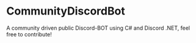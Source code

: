 # CommunityDiscordBot
A community driven public Discord-BOT using C# and Discord .NET, feel free to contribute! 
